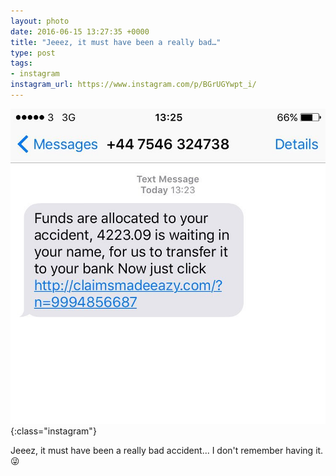 ```yaml
---
layout: photo
date: 2016-06-15 13:27:35 +0000
title: "Jeeez, it must have been a really bad…"
type: post
tags:
- instagram
instagram_url: https://www.instagram.com/p/BGrUGYwpt_i/
---
```


![Instagram - BGrUGYwpt_i](/img/BGrUGYwpt_i.jpg){:class="instagram"}

Jeeez, it must have been a really bad accident... I don't remember having it. 😜
